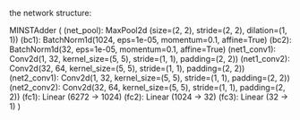 the network structure:


MINSTAdder (
  (net_pool): MaxPool2d (size=(2, 2), stride=(2, 2), dilation=(1, 1))
  (bc1): BatchNorm1d(1024, eps=1e-05, momentum=0.1, affine=True)
  (bc2): BatchNorm1d(32, eps=1e-05, momentum=0.1, affine=True)
  (net1_conv1): Conv2d(1, 32, kernel_size=(5, 5), stride=(1, 1), padding=(2, 2))
  (net1_conv2): Conv2d(32, 64, kernel_size=(5, 5), stride=(1, 1), padding=(2, 2))
  (net2_conv1): Conv2d(1, 32, kernel_size=(5, 5), stride=(1, 1), padding=(2, 2))
  (net2_conv2): Conv2d(32, 64, kernel_size=(5, 5), stride=(1, 1), padding=(2, 2))
  (fc1): Linear (6272 -> 1024)
  (fc2): Linear (1024 -> 32)
  (fc3): Linear (32 -> 1)
)
